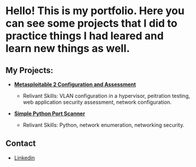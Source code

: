 <h1>Hello! This is my portfolio. Here you can see some projects that I did to practice things I had leared and learn new things as well. <br/></h1>

<h2>My Projects:</h2>

- <b>[Metasploitable 2 Configuration and Assessment](https://github.com/RileyRobinson664/Metasploiatable2/tree/main)</b>
  - Relivant Skills: VLAN configuration in a hypervisor, peitration testing, web application security assessment, network configuration.
 

- <b>[Simple Python Port Scanner](https://github.com/RileyRobinson664/SimplePythonPortScanner)</b>
  - Relivant Skills: Python, network enumeration, networking security.

<h2>Contact</h2>

- [Linkedin](https://www.linkedin.com/in/riley-robinson-972443351/)
